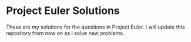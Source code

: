 # Project Euler Solutions
These are my solutions for the questions in Project Euler. I will update this repository from now on as I solve new problems.
